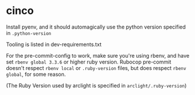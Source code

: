 # cinco

Install pyenv, and it should automagically use the python version specified in `.python-version`

Tooling is listed in dev-requirements.txt

For the pre-commit-config to work, make sure you're using rbenv, and have set `rbenv global 3.3.6` or higher ruby version. Rubocop pre-commit doesn't respect `rbenv local` or `.ruby-version` files, but does respect `rbenv global`, for some reason.

(The Ruby Version used by arclight is specified in `arclight/.ruby-version`)
